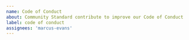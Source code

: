 ```yaml
---
name: Code of Conduct
about: Community Standard contribute to improve our Code of Conduct
label: code of conduct
assignees: 'marcus-evans'
---
```

